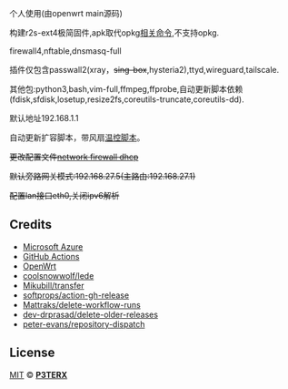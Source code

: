 个人使用(由openwrt main源码)

构建r2s-ext4极简固件,apk取代opkg[相关命令](https://openwrt.org/docs/guide-user/additional-software/opkg-to-apk-cheatsheet),不支持opkg.

firewall4,nftable,dnsmasq-full

插件仅包含passwall2(xray，~~sing-box~~,hysteria2),ttyd,wireguard,tailscale.

其他包:python3,bash,vim-full,ffmpeg,ffprobe,自动更新脚本依赖(fdisk,sfdisk,losetup,resize2fs,coreutils-truncate,coreutils-dd).

默认地址192.168.1.1

自动更新扩容脚本，带风扇[温控脚本](https://github.com/friendlyarm/friendlywrt/tree/e1fb88ff29bcf634c875b94a9026565c7780149f/target/linux/rockchip-rk3328/base-files/usr/bin)。

~~更改配置文件[network firewall dhcp](https://github.com/yoier/r2s-firmware-build/tree/main/files/etc/config)~~

~~默认旁路网关模式:192.168.27.5(主路由:192.168.27.1)~~

~~配置lan接口eth0,关闭ipv6解析~~


## Credits

- [Microsoft Azure](https://azure.microsoft.com)
- [GitHub Actions](https://github.com/features/actions)
- [OpenWrt](https://github.com/openwrt/openwrt)
- [coolsnowwolf/lede](https://github.com/coolsnowwolf/lede)
- [Mikubill/transfer](https://github.com/Mikubill/transfer)
- [softprops/action-gh-release](https://github.com/softprops/action-gh-release)
- [Mattraks/delete-workflow-runs](https://github.com/Mattraks/delete-workflow-runs)
- [dev-drprasad/delete-older-releases](https://github.com/dev-drprasad/delete-older-releases)
- [peter-evans/repository-dispatch](https://github.com/peter-evans/repository-dispatch)

## License

[MIT](https://github.com/P3TERX/Actions-OpenWrt/blob/main/LICENSE) © [**P3TERX**](https://p3terx.com)
